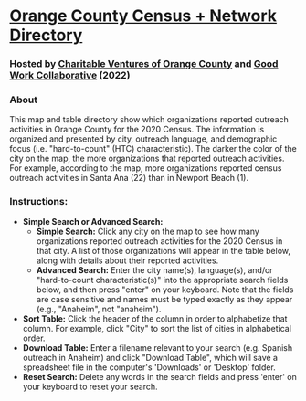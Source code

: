 # [Orange County Census + Network Directory](http://ocshield.herokuapp.com)<br>
### Hosted by [Charitable Ventures of Orange County](https://charitableventuresoc.org/) and [Good Work Collaborative](https://www.ourgoodwork.co/) (2022)<br>
### About<br>
This map and table directory show which organizations reported outreach activities in Orange County for the 2020 Census. The information is organized and presented by city, outreach language, and demographic focus (i.e. "hard-to-count" (HTC) characteristic). The darker the color of the city on the map, the more organizations that reported outreach activities. For example, according to the map, more organizations reported census outreach activities in Santa Ana (22) than in Newport Beach (1).<br>
### Instructions:<br>
- <b>Simple Search or Advanced Search:</b>
	- <b>Simple Search:</b> Click any city on the map to see how many organizations reported outreach activities for the 2020 Census in that city. A list of those organizations will appear in the table below, along with details about their reported activities.
	- <b>Advanced Search:</b> Enter the city name(s), language(s), and/or "hard-to-count characteristic(s)" into the appropriate search fields below, and then press "enter" on your keyboard. Note that the fields are case sensitive and names must be typed exactly as they appear (e.g., "Anaheim", not "anaheim").
- <b>Sort Table:</b> Click the header of the column in order to alphabetize that column. For example, click "City" to sort the list of cities in alphabetical order.
- <b>Download Table:</b> Enter a filename relevant to your search (e.g. Spanish outreach in Anaheim) and click "Download Table", which will save a spreadsheet file in the computer's 'Downloads' or 'Desktop' folder.
- <b>Reset Search:</b> Delete any words in the search fields and press 'enter' on your keyboard to reset your search.
